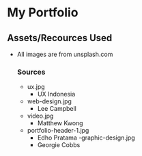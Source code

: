 # My Portfolio

## Assets/Recources Used
- All images are from unsplash.com
    ### Sources
    - ux.jpg
        - UX Indonesia
    - web-design.jpg
        - Lee Campbell
    - video.jpg
        - Matthew Kwong
    - portfolio-header-1.jpg
        - Edho Pratama
    -graphic-design.jpg
        - Georgie Cobbs